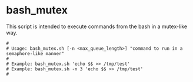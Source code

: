 bash_mutex
==========

This script is intended to execute commands from the bash in a mutex-like way.
```
# 
# Usage: bash_mutex.sh [-n <max_queue_length>] "command to run in a semaphore-like manner"
#
# Example: bash_mutex.sh 'echo $$ >> /tmp/test'
# Example: bash_mutex.sh -n 3 'echo $$ >> /tmp/test'
#
```
